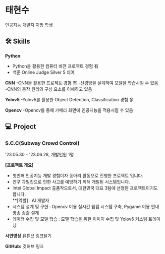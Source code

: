# 태현수
인공지능 개발자 지망 학생

## 🛠️ Skills
**Python**  
- Python을 활용한 컴퓨터 비전 프로젝트 경험 有
- 백준 Online Judge Silver 5 티어

**CNN**
-CNN을 활용한 프로젝트 경험 有
-신경망을 설계하여 모델을 학습시킬 수 있음
-CNN의 동작 원리와 구성 요소를 이해하고 있음

**Yolov5**
-Yolov5를 활용한 Object Detection, Classification 경험 多

**Opencv**
-Opencv를 통해 카메라 화면에 인공지능을 적용시킬 수 있음


## 💻 Project

### S.C.C(Subway Crowd Control)
'23.05.30 - '23.06.28, 개발인원 1명

**[프로젝트 개요]**
- 첫번째 인공지능 개발 경험이자 동아리 활동으로 진행한 프로젝트 입니다. 
- 인구 과밀집으로 인한 사고를 예방하기 위해 개발된 시스템입니다.
- Intel Global Impact 출품작으로서, 대한민국 대표 3팀에 선정된 프로젝트이기도 합니다.  
**[역할] : AI 개발자 
- 시스템 설계 및 구현 :
Opencv 이용 실시간 웹캠 시스템 구축, Pygame 이용 안내방송 송출 설계 
- 데이터 수집 및 모델 학습 :
모델 학습을 위한 이미지 수집 및 Yolov5 커스텀 트레이닝

**시연영상**
유튜브 링크달기

**GitHub:**
깃허브 링크




